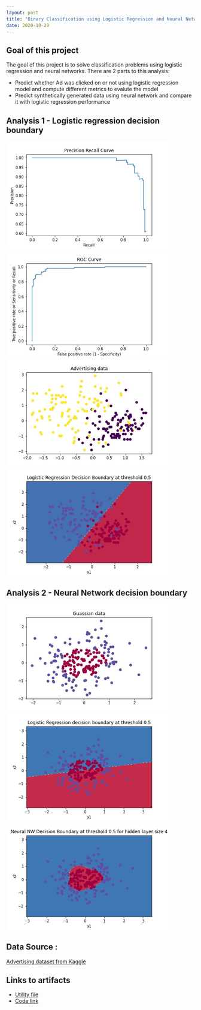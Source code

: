 ```yaml
---
layout: post
title: "Binary Classification using Logistic Regression and Neural Networks"
date: 2020-10-29
---
```


<h2><strong> Goal of this project </strong></h2>
<p>The goal of this project is to solve classification problems using logistic regression and neural networks. There are 2 parts to this analysis:</p>
<ul><li>Predict whether Ad was clicked on or not using logistic regression model and compute different metrics to evalute the model</li>
<li>Predict synthetically generated data using neural network and compare it with logistic regression performance</li>
</ul>

<h2> Analysis 1 - Logistic regression decision boundary </h2>

![precision_recall](/assets/Classification/precision_recall_curve.jpg)
![roc](/assets/Classification/roc_curve.jpg)
![K-means clustering](/assets/Classification/Ad_data.jpg)
![K-means clustering](/assets/Classification/logistic_reg_decision_boundary.jpg)

<h2> Analysis 2 - Neural Network decision boundary </h2>

![Guassian Data](/assets/Classification/guassian_data.jpg)
![Logistic regression](/assets/Classification/logistic_regression_decision_boundary.jpg)
![Neural Network](/assets/Classification/neural_nw_decision_boundary.jpg)

<h2><strong>Data Source :</strong></h2>
 <a href="https://www.kaggle.com/fayomi/advertising">Advertising dataset from Kaggle</a>
 
<h2><strong>Links to artifacts</strong></h2>
<ul>
<li><a href='https://github.com/lakshmi2688/lakshmi2688.github.io/blob/master/assets/Classification/planar_utils.py'>Utility file</a></li>
<li><a href="https://github.com/lakshmi2688/lakshmi2688.github.io/blob/master/assets/Classification/Binary_Classification.ipynb">Code link</a></li>
</ul>


